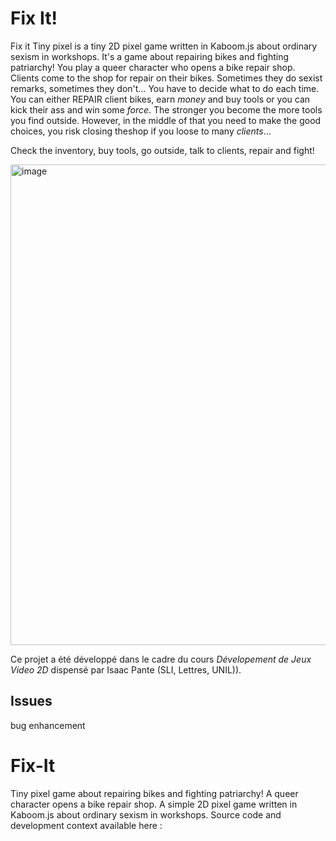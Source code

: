 <!--- Le README de votre Github doit documenter le contexte de votre développement en mentionnant, dans l’ordre suivant
une brève description (en français ou en anglais) de votre rendu et de ses fonctionnalités --->
# Fix It! 
Fix it Tiny pixel is a tiny 2D pixel game written in Kaboom.js about ordinary sexism in workshops. It's a game about repairing bikes and fighting patriarchy! You play a queer character who opens a bike repair shop. Clients come to the shop for repair on their bikes. Sometimes they do sexist remarks, sometimes they don't... You have to decide what to do each time. You can either REPAIR client bikes, earn *money* and buy tools or you can kick their ass and win some *force*. The stronger you become the more tools you find outside. However, in the middle of that you need to make the good choices, you risk closing theshop if you loose to many *clients*... 

Check the inventory, buy tools, go outside, talk to clients, repair and fight!

<!---#au moins une capture illustrant votre travail ; attention, pour la VR, un GIF est requis --->
<img width="769" alt="image" src="https://github.com/glitch1312/Fix-It/assets/96738339/0e8c0f8e-4185-4067-9944-f2bb65f8cec2">

<!---la procédure d’installation / de lancement --->

<!---les éventuels modules, librairies ou scripts intégrés ou nécessaires au bon fonctionnement de votre rendu --->

<!---les éventuels copyrights, informations de licence, et autres références de vos sources et ressources y compris en matière de code récupéré --->

<!---le contexte de développement (exemple : Ce projet a été développé dans le cadre du cours <nom de l’enseignement> dispensé par Isaac Pante (SLI, Lettres, UNIL)). --->
Ce projet a été développé dans le cadre du cours *Dévelopement de Jeux Video 2D* dispensé par Isaac Pante (SLI, Lettres, UNIL)).
<!---à sa racine, votre dossier doit contenir un fichier index.html et être le plus structuré possible (par exemple : fichiers css dans un dossier styles, images dans un dossier 
img, un dossier "assets" pour les éventuelles ressources complémentaires (modèles GLTF, Spritesheet, etc.)) --->

<!---Les limites de votre travail ainsi que les possibilités d’amélioration doivent apparaître comme « issues », assorties des étiquettes adéquates (bug, enhancement, etc.) et non dans le Readme. Gardez à l’esprit que cette description est destinée à d’autres personnes intéressées par votre code. --->
Issues
---
bug
enhancement 

<!---Votre répertoire Github doit porter un nom qui facilite l'identification unique de votre travail ; ce nom peut être pensé comme une "marque" (par exemple : pas de "projet-visualisation" mais plutôt "statistique-vente-armes" ou "weaponview")
 --->
<!---Attention : aucun matériel soumis à droit d’auteur (images, sons, etc.) ne doit être déposé sur une archive publique. Si du matériel soumis à droit d’auteur est au coeur de votre travail, merci de créer un Github privé (choix "private" au moment de la création).
Attention : la récupération partielle de code est autorisée pour peu que la source soit mentionnée à même le code, au travers de commentaires inline ; dans le cas contraire, vous vous exposez à une dénonciation pour plagiat ou fraude. --->



# Fix-It
Tiny pixel game about repairing bikes and fighting patriarchy! A queer character opens a bike repair shop.     A simple 2D pixel game written in Kaboom.js about ordinary sexism in workshops. Source code and development context available here :

